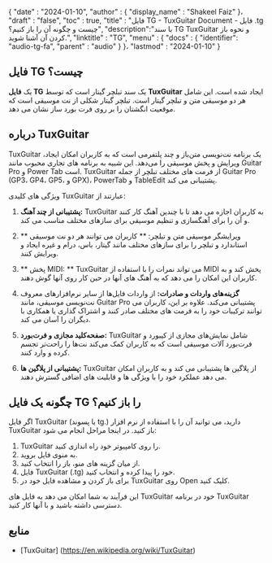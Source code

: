 {
  "date" : "2024-01-10",
  "author" : {
    "display_name" : "Shakeel Faiz"
}،
  "draft" : "false",
  "toc" : true,
  "title" : "فایل TG - TuxGuitar Document - فایل .tg چیست و چگونه آن را باز کنیم؟",
  "description":"با سند TG TuxGuitar و نحوه باز کردن آن آشنا شوید.",
  "linktitle" : "TG",
  "menu" : {
    "docs" : {
      "identifier": "audio-tg-fa",
      "parent" : "audio"
}
}،
  "lastmod" : "2024-01-10"
}

## فایل TG چیست؟

یک **فایل TG** یک سند تبلچر گیتار است که توسط **TuxGuitar** ایجاد شده است. این شامل هر دو موسیقی متن و تبلچر گیتار است. تبلچر گیتار شکلی از نت موسیقی است که موقعیت انگشتان را بر روی فرت بورد ساز نشان می دهد.

## درباره TuxGuitar

TuxGuitar یک برنامه نت‌نویسی متن‌باز و چند پلتفرمی است که به کاربران امکان ایجاد، ویرایش و پخش موسیقی را می‌دهد. این شبیه به برنامه های تجاری محبوب مانند Guitar Pro و Power Tab است. TuxGuitar از فرمت های مختلف تبلچر از جمله Guitar Pro (GP3، GP4، GP5، و GPX)، PowerTab و TableEdit پشتیبانی می کند.

ویژگی های کلیدی TuxGuitar عبارتند از:

1.  **پشتیبانی از چند آهنگ:** TuxGuitar به کاربران اجازه می دهد تا با چندین آهنگ کار کنند و آن را برای آهنگسازی و تنظیم موسیقی برای سازهای مختلف مناسب می کند.
    
2.  ** ویرایشگر موسیقی متن و تبلچر: ** کاربران می توانند هر دو نت موسیقی استاندارد و تبلچر را برای سازهای مختلف مانند گیتار، باس، درام و غیره ایجاد و ویرایش کنند.
    
3.  ** پخش MIDI: ** TuxGuitar می تواند نمرات را با استفاده از MIDI پخش کند و به کاربران این امکان را می دهد که به آهنگ های آنها در حین کار روی آنها گوش دهند.
    
4.  **گزینه‌های واردات و صادرات:** از واردات فایل‌ها از سایر نرم‌افزارهای معروف نت‌نویسی موسیقی، مانند Guitar Pro پشتیبانی می‌کند. علاوه بر این، کاربران می توانند ترکیبات خود را به فرمت های مختلف صادر کنند و اشتراک گذاری یا همکاری با دیگران را آسان می کند.
    
5.  **صفحه‌کلید مجازی و فرت‌بورد:** TuxGuitar شامل نمایش‌های مجازی از کیبورد و فرت‌بورد آلات موسیقی است که به کاربران کمک می‌کند نت‌ها را راحت‌تر تجسم کرده و وارد کنند.
    
6.  **پشتیبانی از پلاگین ها:** TuxGuitar از پلاگین ها پشتیبانی می کند و به کاربران امکان می دهد عملکرد خود را با ویژگی ها و قابلیت های اضافی گسترش دهند.

## چگونه یک فایل TG را باز کنیم؟

اگر فایل TuxGuitar (با پسوند tg.) دارید، می توانید آن را با استفاده از نرم افزار TuxGuitar باز کنید. در اینجا مراحل انجام می شود:

1.  TuxGuitar را روی کامپیوتر خود راه اندازی کنید.
2.  به منوی فایل بروید.
3.  از میان گزینه های منو، باز را انتخاب کنید.
4.  فایل TuxGuitar (.tg) خود را پیدا کرده و انتخاب کنید.
5.  برای باز کردن و مشاهده فایل خود در TuxGuitar روی Open کلیک کنید.

این فرآیند به شما امکان می دهد به فایل های TuxGuitar خود در برنامه TuxGuitar دسترسی داشته باشید و با آنها کار کنید.

## منابع
* [TuxGuitar] (https://en.wikipedia.org/wiki/TuxGuitar)


